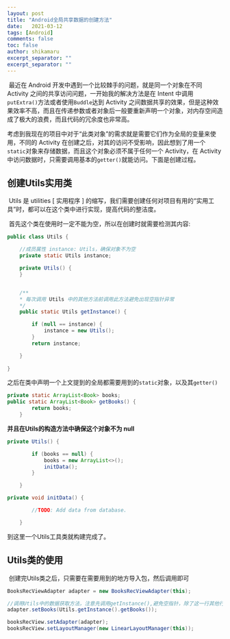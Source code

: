 ```yaml
---
layout: post
title: "Android全局共享数据的创建方法"
date:   2021-03-12
tags: [Android]
comments: false
toc: false
author: shikamaru
excerpt_separator: ""
excerpt_separator: ""
---
```

​	最近在 Android 开发中遇到一个比较棘手的问题，就是同一个对象在不同 Activity 之间的共享访问问题，一开始我的解决方法是在 Intent 中调用 `putExtra()`方法或者使用`Buddle`达到 Activity 之间数据共享的效果，但是这种效果效率不高，而且在传递参数或者对象后一般要重新声明一个对象，对内存空间造成了极大的浪费，而且代码的冗余度也非常高。

​	考虑到我现在的项目中对于“此类对象”的需求就是需要它们作为全局的变量来使用，不同的 Activity 在创建之后，对其的访问不受影响，因此想到了用一个`static`对象来存储数据，而且这个对象必须不属于任何一个 Activity，在 Activity 中访问数据时，只需要调用基本的`getter()`就能访问。下面是创建过程。

## 创建Utils实用类

​	Utils 是 utilities [ 实用程序 ] 的缩写，我们需要创建任何对项目有用的“实用工具”时，都可以在这个类中进行实现，提高代码的整洁度。

​	首先这个类在使用时一定不能为空，所以在创建时就需要检测其内容: 

```java
public class Utils {

    //成员属性 instance: Utils，确保对象不为空
    private static Utils instance;

    private Utils() {
    }


    /**
    * 每次调用 Utils 中的其他方法前调用此方法避免出现空指针异常
    */
    public static Utils getInstance() {

        if (null == instance) {
            instance = new Utils();
        }
        return instance;

    }
    
}

```

之后在类中声明一个上文提到的全局都需要用到的`static`对象，以及其`getter()`

```java
private static ArrayList<Book> books;
public static ArrayList<Book> getBooks() {
        return books;
    }
```

**并且在Utils的构造方法中确保这个对象不为 null**

```java
private Utils() {

        if (books == null) {
            books = new ArrayList<>();
            initData();
        }

    }

private void initData() {

        //TODO: Add data from database.

    }
```

到这里一个Utils工具类就构建完成了。

## Utils类的使用

​	创建完Utils类之后，只需要在需要用到的地方导入包，然后调用即可

```java
BooksRecViewAdapter adapter = new BooksRecViewAdapter(this);

//调用Utils中的数据获取方法，注意先调用getInstance(),避免空指针，除了这一行其他行可以忽略
adapter.setBooks(Utils.getInstance().getBooks()); 

booksRecView.setAdapter(adapter);
booksRecView.setLayoutManager(new LinearLayoutManager(this));
```

